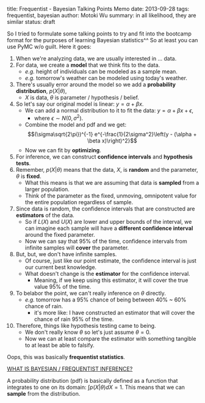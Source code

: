 title: Frequentist - Bayesian Talking Points Memo
date: 2013-09-28
tags: frequentist, bayesian
author: Motoki Wu
summary: in all likelihood, they are similar
status: draft


So I tried to formulate some talking points to try and fit into the bootcamp format for the purposes of learning Bayesian statistics^<span class="margin">^ So at least you can use PyMC w/o guilt</span>. Here it goes:

1. When we're analyzing data, we are usually interested in ... data.
2. For data, we create a **model** that we think fits to the data.
	* *e.g.* height of individuals can be modeled as a sample mean.
	* *e.g.* tomorrow's weather can be modeled using today's weather.
3. There's usually error around the model so we add a **probability distribution**, $p(X|\theta)$, 
	* $X$ is data, $\theta$ is parameter / hypothesis / belief.
4. So let's say our original model is linear: $y = \alpha + \beta x$. 
	* We can add a normal distribution to it to fit the data: $y = \alpha + \beta x + \epsilon$,
		* where $\epsilon \sim N(0, \sigma^2)$.
	* Combine the model and pdf and we get:
	 $$(\sigma\sqrt{2\pi})^{-1} e^{-\frac{1}{2\sigma^2}\left(y - (\alpha + \beta x)\right)^2}$$
	* Now we can fit by **optimizing**. 
5. For inference, we can construct **confidence intervals** and **hypothesis tests**.
6. Remember, $p(X|\theta)$ means that the data, $X$, is **random** and the parameter, $\theta$ is **fixed**. 
	* What this means is that we are assuming that data is **sampled** from a larger population.
	* Think of the parameter as the fixed, unmoving, omnipotent value for the entire population regardless of sample.
7. Since data is random, the confidence intervals that are constructed are **estimators** of the data.
	* So if $L(X)$ and $U(X)$ are lower and upper bounds of the interval, we can imagine each sample will have a **different confidence interval** around the fixed parameter.
	* Now we can say that 95% of the time, confidence intervals from infinite samples will **cover** the parameter.
8. But, but, we don't have infinite samples.
	* Of course, just like our point estimate, the confidence interval is just our current best knowledge. 
	* What doesn't change is the **estimator** for the confidence interval.
	 	* Meaning, if we keep using this estimator, it will cover the true value 95% of the time.
9. To belabor the point, we can't really inference on $\theta$ directly.
 	* *e.g.* tomorrow has a 95% chance of being between 40% ~ 60% chance of rain.
		* it's more like: I have constructed an estimator that will cover the chance of rain 95% of the time. 
10. Therefore, things like hypothesis testing came to being.
	* We don't really know $\theta$ so let's just assume $\theta = 0$.
	* Now we can at least compare the estimator with something tangible to at least be able to falsify.

Oops, this was basically **frequentist statistics**.

[WHAT IS BAYESIAN / FREQUENTIST INFERENCE?](http://normaldeviate.wordpress.com/2012/11/17/what-is-bayesianfrequentist-inference/)



A probability distribution (pdf) is basically defined as a function that integrates to one on its domain: $\int p(X|\theta)dX = 1$. 
This means that we can **sample** from the distribution.


